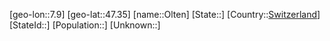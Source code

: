 ﻿---
location: [47.35,7.9]
type: City
tags:
- geo/City


SpocWebEntityId: 33105
isDeleted: false
confidential: public

---
[geo-lon::7.9]
[geo-lat::47.35]
[name::Olten]
[State::]
[Country::[Switzerland](geo/Continent/Europe/Switzerland.md)]
[StateId::]
[Population::]
[Unknown::]

